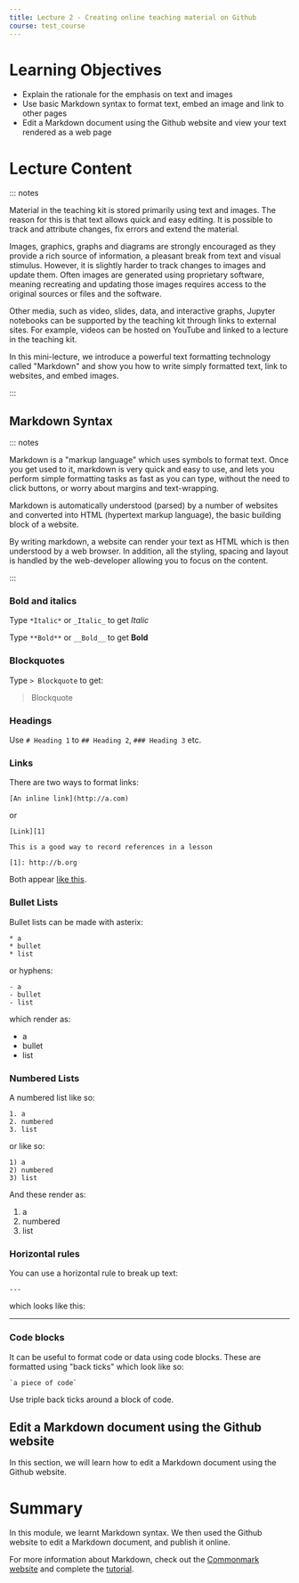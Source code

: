 ```yaml
---
title: Lecture 2 - Creating online teaching material on Github
course: test_course
---
```


# Learning Objectives

- Explain the rationale for the emphasis on text and images
- Use basic Markdown syntax to format text, embed an image and link to other pages
- Edit a Markdown document using the Github website and view your text rendered as a web page

# Lecture Content

::: notes

Material in the teaching kit is stored primarily using text and images.
The reason for this is that text allows quick and easy editing. It is possible to track and attribute changes, fix errors and extend the material.

Images, graphics, graphs and diagrams are strongly encouraged as they provide a rich source of information, a pleasant break from text and visual stimulus. However, it is slightly harder to track changes to images and update them. Often images are generated using proprietary software, meaning recreating and updating those images requires access to the original sources or files and the software.

Other media, such as video, slides, data, and interactive graphs, Jupyter notebooks can be supported by the teaching kit through links to external sites. For example, videos can be hosted on YouTube and linked to a lecture in the teaching kit.

In this mini-lecture, we introduce a powerful text formatting technology called "Markdown" and show you how to write simply formatted text, link to websites, and embed images.

:::

## Markdown Syntax

::: notes

Markdown is a "markup language" which uses symbols to format text. Once you get used to it, markdown is very quick and easy to use, and lets you perform simple formatting tasks
as fast as you can type, without the need to click buttons, or worry about margins and text-wrapping.

Markdown is automatically understood (parsed) by a number of websites and converted into HTML (hypertext markup language), the basic building block of a website.

By writing markdown, a website can render your text as HTML which is then understood by a web browser. In addition, all the styling, spacing and layout is handled by the web-developer allowing you to focus on the content.

:::

### Bold and italics

Type `*Italic*` or  `_Italic_` to get *Italic*

Type `**Bold**` or `__Bold__`  to get **Bold**

### Blockquotes
Type `> Blockquote` to get:

> Blockquote

### Headings

Use `# Heading 1` to `## Heading 2`, `### Heading 3` etc.

### Links

There are two ways to format links:
```
[An inline link](http://a.com)
```
or
```
[Link][1]

This is a good way to record references in a lesson

[1]: http://b.org
```
Both appear [like this](http://a.org).

### Bullet Lists

Bullet lists can be made with asterix:
```
* a
* bullet
* list
```
or hyphens:
```
- a
- bullet
- list
```
which render as:

- a
- bullet
- list

### Numbered Lists

A numbered list like so:
```
1. a
2. numbered
3. list
```
or like so:
```
1) a
2) numbered
3) list
```
And these render as:

1) a
2) numbered
3) list

### Horizontal rules

You can use a horizontal rule to break up text:
```
---
```
which looks like this:

---

### Code blocks

It can be useful to format code or data using code blocks. These are formatted using "back ticks" which look like so:
```
`a piece of code`
```
Use triple back ticks around a block of code.

## Edit a Markdown document using the Github website

In this section, we will learn how to edit a Markdown document using the Github website.

# Summary

In this module, we learnt Markdown syntax.
We then used the Github website to edit a Markdown document, and publish it online.

For more information about Markdown, check out the [Commonmark website](https://commonmark.org/) and complete the [tutorial](../tutorial.md).